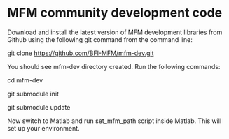 # MFM community development code

Download and install the latest version of MFM development libraries from Github using the following git command from the command line:

git clone https://github.com/BFI-MFM/mfm-dev.git

You should see mfm-dev directory created. Run the following commands:

cd mfm-dev

git submodule init

git submodule update

Now switch to Matlab and run set_mfm_path script inside Matlab. This will set up your environment.
